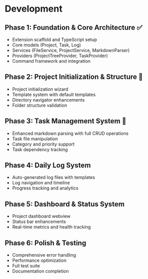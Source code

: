 # Development

## Phase 1: Foundation & Core Architecture ✅
- Extension scaffold and TypeScript setup
- Core models (Project, Task, Log)
- Services (FileService, ProjectService, MarkdownParser)
- Providers (ProjectTreeProvider, TaskProvider)
- Command framework and integration

## Phase 2: Project Initialization & Structure 🚧
- Project initialization wizard
- Template system with default templates  
- Directory navigator enhancements
- Folder structure validation

## Phase 3: Task Management System 🚧
- Enhanced markdown parsing with full CRUD operations
- Task file manipulation
- Category and priority support
- Task dependency tracking

## Phase 4: Daily Log System
- Auto-generated log files with templates
- Log navigation and timeline
- Progress tracking and analytics

## Phase 5: Dashboard & Status System
- Project dashboard webview
- Status bar enhancements
- Real-time metrics and health tracking

## Phase 6: Polish & Testing
- Comprehensive error handling
- Performance optimization
- Full test suite
- Documentation completion 